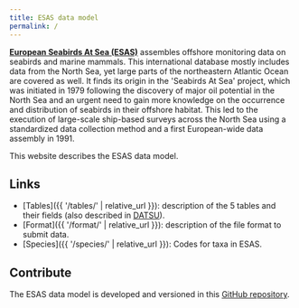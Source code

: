 ```yaml
---
title: ESAS data model
permalink: /
---
```


[**European Seabirds At Sea (ESAS)**](http://esas.ices.dk/) assembles offshore monitoring data on seabirds and marine mammals. This international database mostly includes data from the North Sea, yet large parts of the northeastern Atlantic Ocean are covered as well. It finds its origin in the 'Seabirds At Sea' project, which was initiated in 1979 following the discovery of major oil potential in the North Sea and an urgent need to gain more knowledge on the occurrence and distribution of seabirds in their offshore habitat. This led to the execution of large-scale ship-based surveys across the North Sea using a standardized data collection method and a first European-wide data assembly in 1991.

This website describes the ESAS data model.

## Links

- [Tables]({{ '/tables/' | relative_url }}): description of the 5 tables and their fields (also described in [DATSU](http://datsu.ices.dk/web/selRep.aspx?Dataset=148)).
- [Format]({{ '/format/' | relative_url }}): description of the file format to submit data.
- [Species]({{ '/species/' | relative_url }}): Codes for taxa in ESAS.

## Contribute

The ESAS data model is developed and versioned in this [GitHub repository](https://github.com/ices-tools-dev/esas). 

